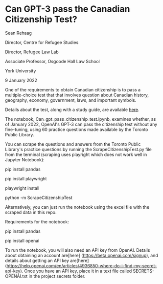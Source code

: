 # Can GPT-3 pass the Canadian Citizenship Test?

Sean Rehaag

Director, Centre for Refugee Studies

Director, Refugee Law Lab

Associate Professor, Osgoode Hall Law School

York University

9 January 2022

One of the requirements to obtain Canadian citizenship is to pass a multiple-choice test that that involves question about Canadian history, geography, economy, government, laws, and important symbols.

Details about the test, along with a study guide, are available [here](https://www.torontopubliclibrary.ca/new-to-canada/citizenship.jsp).

The notebook, Can_gpt_pass_citizenship_test.ipynb, examines whether, as of January 2022, OpenAI's GPT-3 can pass the citizenship test without any fine-tuning, using 60 practice questions made available by the Toronto Public Library.

You can scrape the questions and answers from the Toronto Public Library's practice questions by running the ScrapeCitizenshipTest.py file from the terminal (scraping uses playright which does not work well in Jupyter Notebook):

pip install pandas

pip install playwright

playwright install

python -m ScrapeCitizenshipTest

Alternatively, you can just run the notebook using the excel file with the scraped data in this repo.

Requirements for the notebook:

pip install pandas

pip install openai

To run the notebook, you will also need an API key from OpenAI. Details about obtaining an account are[here] (https://beta.openai.com/signup), and details about getting an API key are[here] (https://help.openai.com/en/articles/4936850-where-do-i-find-my-secret-api-key). Once you have an API key, place it in a text file called SECRETS-OPENAI.txt in the project secrets folder.

